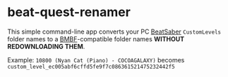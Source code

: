beat-quest-renamer
==================

This simple command-line app converts your PC [BeatSaber](beatsaber) `CustomLevels`
folder names to a [BMBF](BMBF)-compatible folder names **WITHOUT REDOWNLOADING THEM**.

Example:
`10800 (Nyan Cat (Piano) - COCOAGALAXY)` becomes `custom_level_ec005abf6cffd5fe9f7c086361521475232442f5`

[beatsaber]: https://www.beatsaber.com/
[BMBF]: https://bmbf.dev/stable
